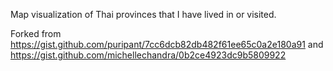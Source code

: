 Map visualization of Thai provinces that I have lived in or visited.

Forked from <https://gist.github.com/puripant/7cc6dcb82db482f61ee65c0a2e180a91> and <https://gist.github.com/michellechandra/0b2ce4923dc9b5809922>
